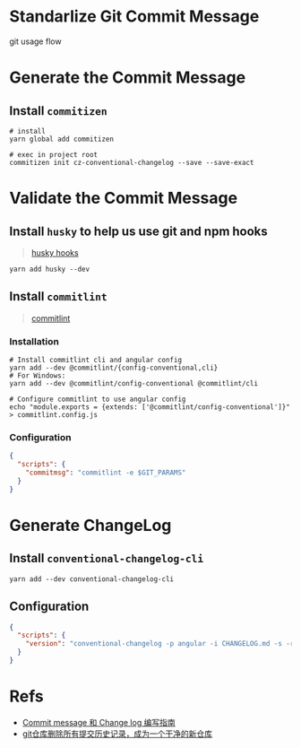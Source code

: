 # Standarlize Git Commit Message
git usage flow

# Generate the Commit Message
## Install `commitizen`
```shell
# install
yarn global add commitizen

# exec in project root
commitizen init cz-conventional-changelog --save --save-exact
```

# Validate the Commit Message
## Install `husky` to help us use git and npm hooks

> [husky hooks](https://github.com/typicode/husky/blob/master/HOOKS.md)

```shell
yarn add husky --dev
```

## Install `commitlint`

> [commitlint](https://github.com/marionebl/commitlint#getting-started)

### Installation
```shell
# Install commitlint cli and angular config
yarn add --dev @commitlint/{config-conventional,cli}
# For Windows:
yarn add --dev @commitlint/config-conventional @commitlint/cli

# Configure commitlint to use angular config
echo "module.exports = {extends: ['@commitlint/config-conventional']}" > commitlint.config.js
```

### Configuration
```json
{
  "scripts": {
    "commitmsg": "commitlint -e $GIT_PARAMS"
  }
}
```

# Generate ChangeLog
## Install `conventional-changelog-cli`
```shell
yarn add --dev conventional-changelog-cli
```

## Configuration
```json
{
  "scripts": {
    "version": "conventional-changelog -p angular -i CHANGELOG.md -s -r 0 && git add CHANGELOG.md"
  }
}
```


# Refs
- [Commit message 和 Change log 编写指南](http://www.ruanyifeng.com/blog/2016/01/commit_message_change_log.html)
- [git仓库删除所有提交历史记录，成为一个干净的新仓库](https://yuhongjun.github.io/tech/2017/04/28/git%E4%BB%93%E5%BA%93%E5%88%A0%E9%99%A4%E6%89%80%E6%9C%89%E6%8F%90%E4%BA%A4%E5%8E%86%E5%8F%B2%E8%AE%B0%E5%BD%95-%E6%88%90%E4%B8%BA%E4%B8%80%E4%B8%AA%E5%B9%B2%E5%87%80%E7%9A%84%E6%96%B0%E4%BB%93%E5%BA%93.html)
